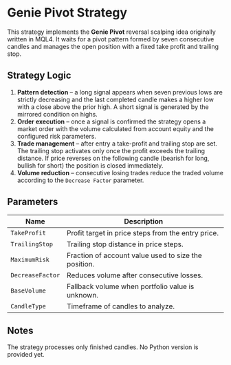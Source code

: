 # Genie Pivot Strategy

This strategy implements the **Genie Pivot** reversal scalping idea originally written in MQL4. It waits for a pivot pattern formed by seven consecutive candles and manages the open position with a fixed take profit and trailing stop.

## Strategy Logic

1. **Pattern detection** – a long signal appears when seven previous lows are strictly decreasing and the last completed candle makes a higher low with a close above the prior high. A short signal is generated by the mirrored condition on highs.
2. **Order execution** – once a signal is confirmed the strategy opens a market order with the volume calculated from account equity and the configured risk parameters.
3. **Trade management** – after entry a take-profit and trailing stop are set. The trailing stop activates only once the profit exceeds the trailing distance. If price reverses on the following candle (bearish for long, bullish for short) the position is closed immediately.
4. **Volume reduction** – consecutive losing trades reduce the traded volume according to the `Decrease Factor` parameter.

## Parameters

| Name | Description |
|------|-------------|
| `TakeProfit` | Profit target in price steps from the entry price. |
| `TrailingStop` | Trailing stop distance in price steps. |
| `MaximumRisk` | Fraction of account value used to size the position. |
| `DecreaseFactor` | Reduces volume after consecutive losses. |
| `BaseVolume` | Fallback volume when portfolio value is unknown. |
| `CandleType` | Timeframe of candles to analyze. |

## Notes

The strategy processes only finished candles. No Python version is provided yet.
